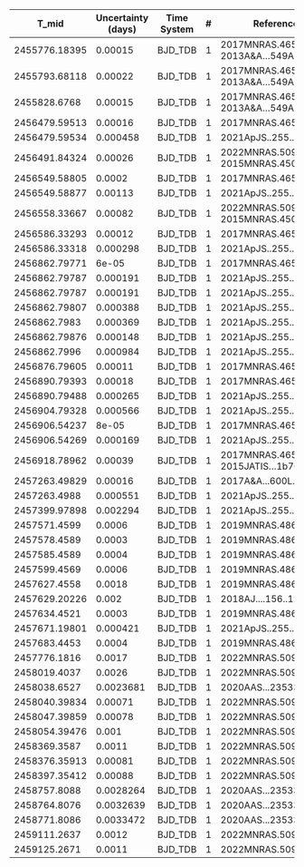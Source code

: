 |T_mid        |Uncertainty (days)|Time System|#  |Reference                             |
|-------------|------------------|-----------|---|--------------------------------------|
|2455776.18395|0.00015           |BJD_TDB    |1  |2017MNRAS.465..843M; 2013A&A…549A.134H|
|2455793.68118|0.00022           |BJD_TDB    |1  |2017MNRAS.465..843M; 2013A&A…549A.134H|
|2455828.6768 |0.00015           |BJD_TDB    |1  |2017MNRAS.465..843M; 2013A&A…549A.134H|
|2456479.59513|0.00016           |BJD_TDB    |1  |2017MNRAS.465..843M                   |
|2456479.59534|0.000458          |BJD_TDB    |1  |2021ApJS..255...15W                   |
|2456491.84324|0.00026           |BJD_TDB    |1  |2022MNRAS.509.5102S; 2015MNRAS.450.3101B|
|2456549.58805|0.0002            |BJD_TDB    |1  |2017MNRAS.465..843M                   |
|2456549.58877|0.00113           |BJD_TDB    |1  |2021ApJS..255...15W                   |
|2456558.33667|0.00082           |BJD_TDB    |1  |2022MNRAS.509.5102S; 2015MNRAS.450.3101B|
|2456586.33293|0.00012           |BJD_TDB    |1  |2017MNRAS.465..843M                   |
|2456586.33318|0.000298          |BJD_TDB    |1  |2021ApJS..255...15W                   |
|2456862.79771|6e-05             |BJD_TDB    |1  |2017MNRAS.465..843M                   |
|2456862.79787|0.000191          |BJD_TDB    |1  |2021ApJS..255...15W                   |
|2456862.79787|0.000191          |BJD_TDB    |1  |2021ApJS..255...15W                   |
|2456862.79807|0.000388          |BJD_TDB    |1  |2021ApJS..255...15W                   |
|2456862.7983 |0.000369          |BJD_TDB    |1  |2021ApJS..255...15W                   |
|2456862.79876|0.000148          |BJD_TDB    |1  |2021ApJS..255...15W                   |
|2456862.7996 |0.000984          |BJD_TDB    |1  |2021ApJS..255...15W                   |
|2456876.79605|0.00011           |BJD_TDB    |1  |2017MNRAS.465..843M                   |
|2456890.79393|0.00018           |BJD_TDB    |1  |2017MNRAS.465..843M                   |
|2456890.79488|0.000265          |BJD_TDB    |1  |2021ApJS..255...15W                   |
|2456904.79328|0.000566          |BJD_TDB    |1  |2021ApJS..255...15W                   |
|2456906.54237|8e-05             |BJD_TDB    |1  |2017MNRAS.465..843M                   |
|2456906.54269|0.000169          |BJD_TDB    |1  |2021ApJS..255...15W                   |
|2456918.78962|0.00039           |BJD_TDB    |1  |2017MNRAS.465..843M; 2015JATIS…1b7002S|
|2457263.49829|0.00016           |BJD_TDB    |1  |2017A&A...600L..11C                   |
|2457263.4988 |0.000551          |BJD_TDB    |1  |2021ApJS..255...15W                   |
|2457399.97898|0.002294          |BJD_TDB    |1  |2021ApJS..255...15W                   |
|2457571.4599 |0.0006            |BJD_TDB    |1  |2019MNRAS.486.2290O                   |
|2457578.4589 |0.0003            |BJD_TDB    |1  |2019MNRAS.486.2290O                   |
|2457585.4589 |0.0004            |BJD_TDB    |1  |2019MNRAS.486.2290O                   |
|2457599.4569 |0.0006            |BJD_TDB    |1  |2019MNRAS.486.2290O                   |
|2457627.4558 |0.0018            |BJD_TDB    |1  |2019MNRAS.486.2290O                   |
|2457629.20226|0.002             |BJD_TDB    |1  |2018AJ....156..124B                   |
|2457634.4521 |0.0003            |BJD_TDB    |1  |2019MNRAS.486.2290O                   |
|2457671.19801|0.000421          |BJD_TDB    |1  |2021ApJS..255...15W                   |
|2457683.4453 |0.0004            |BJD_TDB    |1  |2019MNRAS.486.2290O                   |
|2457776.1816 |0.0017            |BJD_TDB    |1  |2022MNRAS.509.5102S                   |
|2458019.4037 |0.0026            |BJD_TDB    |1  |2022MNRAS.509.5102S                   |
|2458038.6527 |0.0023681         |BJD_TDB    |1  |2020AAS...23533707Z                   |
|2458040.39834|0.00071           |BJD_TDB    |1  |2022MNRAS.509.5102S                   |
|2458047.39859|0.00078           |BJD_TDB    |1  |2022MNRAS.509.5102S                   |
|2458054.39476|0.001             |BJD_TDB    |1  |2022MNRAS.509.5102S                   |
|2458369.3587 |0.0011            |BJD_TDB    |1  |2022MNRAS.509.5102S                   |
|2458376.35913|0.00081           |BJD_TDB    |1  |2022MNRAS.509.5102S                   |
|2458397.35412|0.00088           |BJD_TDB    |1  |2022MNRAS.509.5102S                   |
|2458757.8088 |0.0028264         |BJD_TDB    |1  |2020AAS...23533707Z                   |
|2458764.8076 |0.0032639         |BJD_TDB    |1  |2020AAS...23533707Z                   |
|2458771.8086 |0.0033472         |BJD_TDB    |1  |2020AAS...23533707Z                   |
|2459111.2637 |0.0012            |BJD_TDB    |1  |2022MNRAS.509.5102S                   |
|2459125.2671 |0.0011            |BJD_TDB    |1  |2022MNRAS.509.5102S                   |
